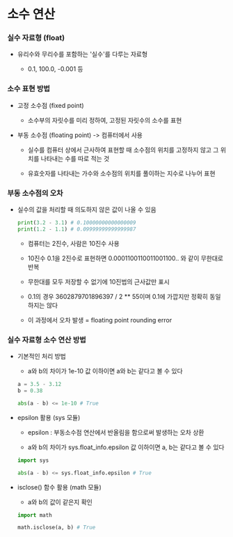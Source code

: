 # 소수 연산

### 실수 자료형 (float)

- 유리수와 무리수를 포함하는 '실수'를 다루는 자료형
  
  - 0.1, 100.0, -0.001 등

### 소수 표현 방법

- 고정 소수점 (fixed point)
  
  - 소수부의 자릿수를 미리 정하여, 고정된 자릿수의 소수를 표현

- 부동 소수점 (floating point) -> 컴퓨터에서 사용
  
  - 실수를 컴퓨터 상에서 근사하여 표현할 때 소수점의 위치를 고정하지 않고 그 위치를 나타내는 수를 따로 적는 것
  
  - 유효숫자를 나타내는 가수와 소수점의 위치를 풀이하는 지수로 나누어 표현

### 부동 소수점의 오차

- 실수의 값을 처리할 때 의도하지 않은 값이 나올 수 있음
  
  ```python
  print(3.2 - 3.1) # 0.10000000000000009
  print(1.2 - 1.1) # 0.09999999999999987
  ```
  
  - 컴퓨터는 2진수, 사람은 10진수 사용
  
  - 10진수 0.1을 2진수로 표현하면 0.0001100110011001100.. 와 같이 무한대로 반복
  
  - 무한대를 모두 저장할 수 없기에 10진법의 근사값만 표시
  
  - 0.1의 경우 3602879701896397 / 2 ** 55이며 0.1에 가깝지만 정확히 동일하지는 않다
  
  - 이 과정에서 오차 발생 = floating point rounding error

### 실수 자료형 소수 연산 방법

- 기본적인 처리 방법
  
  - a와 b의 차이가 1e-10 값 이하이면 a와 b는 같다고 볼 수 있다
  
  ```python
  a = 3.5 - 3.12
  b = 0.38
  
  abs(a - b) <= 1e-10 # True
  ```

- epsilon 활용 (sys 모듈)
  
  - epsilon : 부동소수점 연산에서 반올림을 함으로써 발생하는 오차 상환
  
  - a와 b의 차이가 sys.float_info.epsilon 값 이하이면 a, b는 같다고 볼 수 있다
  
  ```python
  import sys
  
  abs(a - b) <= sys.float_info.epsilon # True
  ```

- isclose() 함수 활용 (math 모듈)
  
  - a와 b의 값이 같은지 확인
  
  ```python
  import math
  
  math.isclose(a, b) # True
  ```
